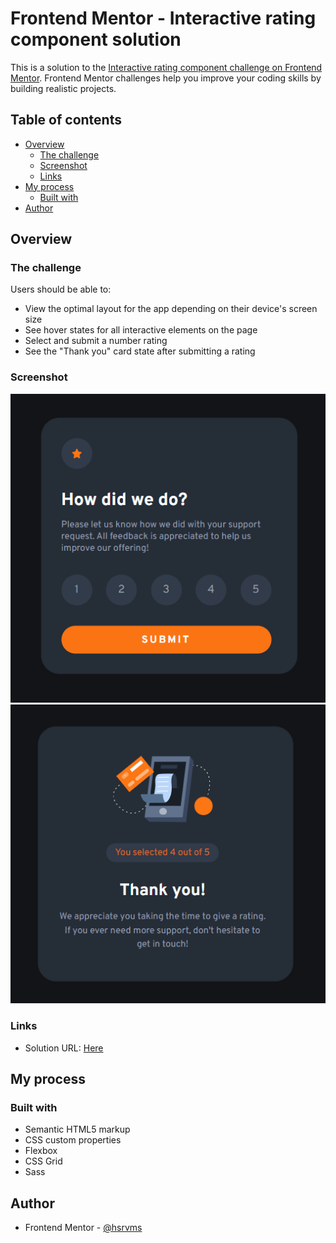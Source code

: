# Frontend Mentor - Interactive rating component solution

This is a solution to the [Interactive rating component challenge on Frontend Mentor](https://www.frontendmentor.io/challenges/interactive-rating-component-koxpeBUmI). Frontend Mentor challenges help you improve your coding skills by building realistic projects. 

## Table of contents

- [Overview](#overview)
  - [The challenge](#the-challenge)
  - [Screenshot](#screenshot)
  - [Links](#links)
- [My process](#my-process)
  - [Built with](#built-with)
- [Author](#author)


## Overview

### The challenge

Users should be able to:

- View the optimal layout for the app depending on their device's screen size
- See hover states for all interactive elements on the page
- Select and submit a number rating
- See the "Thank you" card state after submitting a rating

### Screenshot

![](./screenshots/front.png)
![](./screenshots/back.png)


### Links

- Solution URL: [Here](https://github.com/hsrvms/fm-interactive-rating-component-main)

## My process

### Built with

- Semantic HTML5 markup
- CSS custom properties
- Flexbox
- CSS Grid
- Sass

## Author

- Frontend Mentor - [@hsrvms](https://www.frontendmentor.io/profile/hsrvms)
